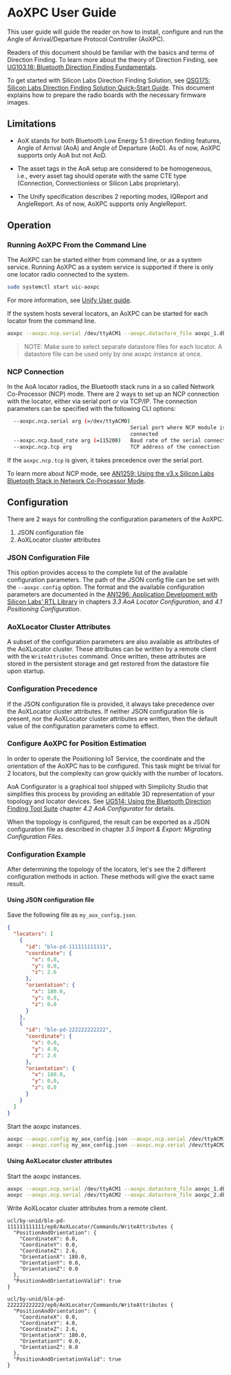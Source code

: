 # AoXPC User Guide

This user guide will guide the reader on how to install, configure and run the
Angle of Arrival/Departure Protocol Controller (AoXPC).

Readers of this document should be familiar with the basics and terms of
Direction Finding. To learn more about the theory of Direction Finding, see
[UG103.18: Bluetooth Direction Finding Fundamentals](https://www.silabs.com/documents/public/user-guides/ug103-18-bluetooth-direction-finding-fundamentals.pdf).

To get started with Silicon Labs Direction Finding Solution, see
[QSG175: Silicon Labs Direction Finding Solution Quick-Start Guide](https://www.silabs.com/documents/public/quick-start-guides/qsg175-direction-finding-solution-quick-start-guide.pdf).
This document explains how to prepare the radio boards with the necessary
firmware images.

## Limitations

- AoX stands for both Bluetooth Low Energy 5.1 direction finding features, Angle
of Arrival (AoA) and Angle of Departure (AoD). As of now, AoXPC supports only
AoA but not AoD.

- The asset tags in the AoA setup are considered to be homogeneous, i.e., every
asset tag should operate with the same CTE type (Connection, Connectionless or
Silicon Labs proprietary).

- The Unify specification describes 2 reporting modes, IQReport and AngleReport.
As of now, AoXPC supports only AngleReport.

## Operation

### Running AoXPC From the Command Line

The AoXPC can be started either from command line, or as a system service.
Running AoXPC as a system service is supported if there is only one locator
radio connected to the system.

```bash
sudo systemctl start uic-aoxpc
```

For more information, see [Unify User guide](../../../../doc/readme_user.md).

If the system hosts several locators, an AoXPC can be started for each
locator from the command line.

```bash
aoxpc --aoxpc.ncp.serial /dev/ttyACM1 --aoxpc.datastore_file aoxpc_1.db
```

> NOTE: Make sure to select separate datastore files for each locator.
A datastore file can be used only by one aoxpc instance at once.

### NCP Connection

In the AoA locator radios, the Bluetooth stack runs in a so called Network
Co-Processor (NCP) mode. There are 2 ways to set up an NCP connection with the
locator, either via serial port or via TCP/IP. The connection parameters can be
specified with the following CLI options:

```bash
  --aoxpc.ncp.serial arg (=/dev/ttyACM0)
                                        Serial port where NCP module is 
                                        connected
  --aoxpc.ncp.baud_rate arg (=115200)   Baud rate of the serial connection
  --aoxpc.ncp.tcp arg                   TCP address of the connection
```

If the `aoxpc.ncp.tcp` is given, it takes precedence over the serial port.

To learn more about NCP mode, see
[AN1259: Using the v3.x Silicon Labs Bluetooth Stack in Network Co-Processor Mode](https://www.silabs.com/documents/public/application-notes/an1259-bt-ncp-mode-sdk-v3x.pdf).

## Configuration

There are 2 ways for controlling the configuration parameters of the AoXPC.

1. JSON configuration file
2. AoXLocator cluster attributes

### JSON Configuration File

This option provides access to the complete list of the available configuration
parameters. The path of the JSON config file can be set with the 
`--aoxpc.config` option. The format and the available configuration parameters
are documented in the
[AN1296: Application Development with Silicon Labs’ RTL Library](https://www.silabs.com/documents/public/application-notes/an1296-application-development-with-rtl-library.pdf)
in chapters _3.3 AoA Locator Configuration_, and _4.1 Positioning Configuration_.

### AoXLocator Cluster Attributes

A subset of the configuration parameters are also available as attributes of the
AoXLocator cluster. These attributes can be written by a remote client with the
`WriteAttributes` command. Once written, these attributes are stored in the
persistent storage and get restored from the datastore file upon startup.

### Configuration Precedence

If the JSON configuration file is provided, it always take precedence over the
AoXLocator cluster attributes. If neither JSON configuration file is present,
nor the AoXLocator cluster attributes are written, then the default value of
the configuration parameters come to effect.

### Configure AoXPC for Position Estimation

In order to operate the Positioning IoT Service, the coordinate and the
orientation of the AoXPC has to be configured. This task might be trivial for
2 locators, but the complexity can grow quickly with the number of locators.

AoA Configurator is a graphical tool shipped with Simplicity Studio that
simplifies this process by providing an editable 3D representation of your
topology and locator devices. See
[UG514: Using the Bluetooth Direction Finding Tool Suite](https://www.silabs.com/documents/public/user-guides/ug514-using-bluetooth-direction-finding-tool-suite.pdf)
chapter _4.2 AoA Configurator_ for details.

When the topology is configured, the result can be exported as a JSON
configuration file as described in chapter _3.5 Import & Export: Migrating Configuration Files_.

### Configuration Example

After determining the topology of the locators, let's see the 2 different
configuration methods in action. These methods will give the exact same result.

#### Using JSON configuration file

Save the following file as `my_aox_config.json`.

```json
{
  "locators": [
    {
      "id": "ble-pd-111111111111",
      "coordinate": {
        "x": 0.0,
        "y": 0.0,
        "z": 2.6
      },
      "orientation": {
        "x": 180.0,
        "y": 0.0,
        "z": 0.0
      }
    },
    {
      "id": "ble-pd-222222222222",
      "coordinate": {
        "x": 0.0,
        "y": 4.0,
        "z": 2.6
      },
      "orientation": {
        "x": 180.0,
        "y": 0.0,
        "z": 0.0
      }
    }
  ]
}
```

Start the aoxpc instances.

```bash
aoxpc --aoxpc.config my_aox_config.json --aoxpc.ncp.serial /dev/ttyACM1 --aoxpc.datastore_file aoxpc_1.db
aoxpc --aoxpc.config my_aox_config.json --aoxpc.ncp.serial /dev/ttyACM2 --aoxpc.datastore_file aoxpc_2.db
```

#### Using AoXLocator cluster attributes

Start the aoxpc instances.

```bash
aoxpc --aoxpc.ncp.serial /dev/ttyACM1 --aoxpc.datastore_file aoxpc_1.db
aoxpc --aoxpc.ncp.serial /dev/ttyACM2 --aoxpc.datastore_file aoxpc_2.db
```

Write AoXLocator cluster attributes from a remote client.

```mqtt
ucl/by-unid/ble-pd-111111111111/ep0/AoXLocator/Commands/WriteAttributes {
  "PositionAndOrientation": {
    "CoordinateX": 0.0,
    "CoordinateY": 0.0,
    "CoordinateZ": 2.6,
    "OrientationX": 180.0,
    "OrientationY": 0.0,
    "OrientationZ": 0.0
  },
  "PositionAndOrientationValid": true
}
```

```mqtt
ucl/by-unid/ble-pd-222222222222/ep0/AoXLocator/Commands/WriteAttributes {
  "PositionAndOrientation": {
    "CoordinateX": 0.0,
    "CoordinateY": 4.0,
    "CoordinateZ": 2.6,
    "OrientationX": 180.0,
    "OrientationY": 0.0,
    "OrientationZ": 0.0
  },
  "PositionAndOrientationValid": true
}
```
